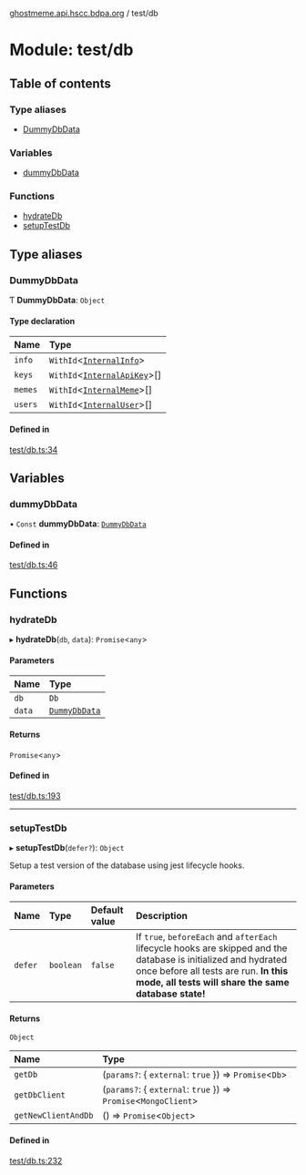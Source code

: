 [ghostmeme.api.hscc.bdpa.org][1] / test/db

# Module: test/db

## Table of contents

### Type aliases

- [DummyDbData][2]

### Variables

- [dummyDbData][2]

### Functions

- [hydrateDb][3]
- [setupTestDb][4]

## Type aliases

### DummyDbData

Ƭ **DummyDbData**: `Object`

#### Type declaration

| Name    | Type                              |
| :------ | :-------------------------------- |
| `info`  | `WithId`<[`InternalInfo`][5]>     |
| `keys`  | `WithId`<[`InternalApiKey`][6]>[] |
| `memes` | `WithId`<[`InternalMeme`][7]>[]   |
| `users` | `WithId`<[`InternalUser`][8]>[]   |

#### Defined in

[test/db.ts:34][9]

## Variables

### dummyDbData

• `Const` **dummyDbData**: [`DummyDbData`][2]

#### Defined in

[test/db.ts:46][10]

## Functions

### hydrateDb

▸ **hydrateDb**(`db`, `data`): `Promise`<`any`>

#### Parameters

| Name   | Type               |
| :----- | :----------------- |
| `db`   | `Db`               |
| `data` | [`DummyDbData`][2] |

#### Returns

`Promise`<`any`>

#### Defined in

[test/db.ts:193][11]

---

### setupTestDb

▸ **setupTestDb**(`defer?`): `Object`

Setup a test version of the database using jest lifecycle hooks.

#### Parameters

| Name    | Type      | Default value | Description                                                                                                                                                                                                     |
| :------ | :-------- | :------------ | :-------------------------------------------------------------------------------------------------------------------------------------------------------------------------------------------------------------- |
| `defer` | `boolean` | `false`       | If `true`, `beforeEach` and `afterEach` lifecycle hooks are skipped and the database is initialized and hydrated once before all tests are run. **In this mode, all tests will share the same database state!** |

#### Returns

`Object`

| Name                | Type                                                            |
| :------------------ | :-------------------------------------------------------------- |
| `getDb`             | (`params?`: { `external`: `true` }) => `Promise`<`Db`>          |
| `getDbClient`       | (`params?`: { `external`: `true` }) => `Promise`<`MongoClient`> |
| `getNewClientAndDb` | () => `Promise`<`Object`>                                       |

#### Defined in

[test/db.ts:232][12]

[1]: ../README.md
[2]: test_db.md#dummydbdata
[3]: test_db.md#hydratedb
[4]: test_db.md#setuptestdb
[5]: types_global.md#internalinfo
[6]: types_global.md#internalapikey
[7]: types_global.md#internalmeme
[8]: types_global.md#internaluser
[9]:
  https://github.com/nhscc/ghostmeme.api.hscc.bdpa.org/blob/bc222b4/test/db.ts#L34
[10]:
  https://github.com/nhscc/ghostmeme.api.hscc.bdpa.org/blob/bc222b4/test/db.ts#L46
[11]:
  https://github.com/nhscc/ghostmeme.api.hscc.bdpa.org/blob/bc222b4/test/db.ts#L193
[12]:
  https://github.com/nhscc/ghostmeme.api.hscc.bdpa.org/blob/bc222b4/test/db.ts#L232
